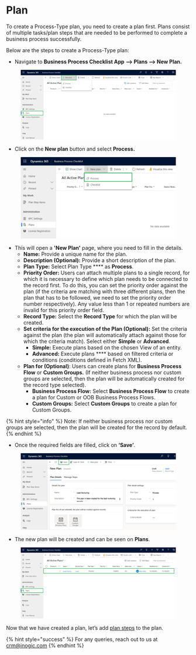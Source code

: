 # Plan

To create a Process-Type plan, you need to create a plan first. Plans consist of multiple tasks/plan steps that are needed to be performed to complete a business process successfully.

Below are the steps to create a Process-Type plan:

* Navigate to **Business Process Checklist App** **--> Plans --> New Plan.**

<figure><img src="../../../../.gitbook/assets/Configuration entity _1 (1).png" alt=""><figcaption></figcaption></figure>

* Click on the **New plan** button and select **Process.**

<figure><img src="../../../../.gitbook/assets/Configuration entity _2.png" alt=""><figcaption></figcaption></figure>

* This will open a **'New Plan'** page, where you need to fill in the details.
  * **Name:** Provide a unique name for the plan.
  * **Description (Optional):** Provide a short description of the plan.
  * **Plan Type:** Select Plan Type **** as **Process**.
  * **Priority Order:** Users can attach multiple plans to a single record, for which it is necessary to define which plan needs to be connected to the record first. To do this, you can set the priority order against the plan (if the criteria are matching with three different plans, then the plan that has to be followed, we need to set the priority order number respectively). Any value less than 1 or repeated numbers are invalid for this priority order field.
  * **Record Type:** Select the **Record Type** for which the plan will be created.
  * **Set criteria for the execution of the Plan (Optional):** Set the criteria against the plan (the plan will automatically attach against those for which the criteria match). Select either **Simple** or **Advanced**.
    * **Simple:** Execute plans based on the chosen View of an entity.
    * **Advanced:** Execute plans **** based on filtered criteria or conditions (conditions defined in Fetch XML).
  * **Plan for (Optional)**: Users can create plans for **Business Process Flow** or **Custom Groups.** (If neither business process nor custom groups are selected, then the plan will be automatically created for the record type selected).
    * **Business Process Flow:** Select **Business Process Flow** to create a plan for Custom or OOB Business Process Flows. &#x20;
    * **Custom Groups:** Select **Custom Groups** to create a plan for Custom Groups.

{% hint style="info" %}
Note: If neither business process nor custom groups are selected, then the plan will be created for the record by default.
{% endhint %}

* Once the required fields are filled, click on **‘Save’**.

<figure><img src="../../../../.gitbook/assets/Configuration entity _3.png" alt=""><figcaption></figcaption></figure>

* The new plan will be created and can be seen on **Plans**.

<figure><img src="../../../../.gitbook/assets/Plan_12 (1) (1).png" alt=""><figcaption></figcaption></figure>

Now that we have created a plan, let’s add [plan steps](https://docs.inogic.com/business-process-checklist/configuration/configuration-for-plans/configuration-for-process/plan-step) to the plan.

{% hint style="success" %}
For any queries, reach out to us at [crm@inogic.com](mailto:crm@inogic.com)
{% endhint %}
